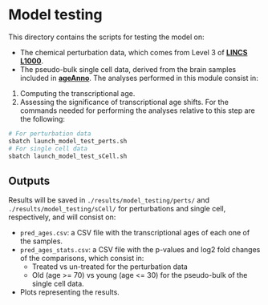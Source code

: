 # Model testing
This directory contains the scripts for testing the model on:
- The chemical perturbation data, which comes from Level 3 of [**LINCS L1000**](https://maayanlab.cloud/sigcom-lincs/#/Download).
- The pseudo-bulk single cell data, derived from the brain samples included in [**ageAnno**](https://relab.xidian.edu.cn/AgeAnno/#/).
The analyses performed in this module consist in:
1. Computing the transcriptional age.
2. Assessing the significance of transcriptional age shifts.
For the commands needed for performing the analyses relative to this step are the following:
```bash
# For perturbation data
sbatch launch_model_test_perts.sh
# For single cell data
sbatch launch_model_test_sCell.sh
```
## Outputs
Results will be saved in `./results/model_testing/perts/` and `./results/model_testing/sCell/` for perturbations and single cell, respectively, and will consist on:
- `pred_ages.csv`: a CSV file with the transcriptional ages of each one of the samples.
- `pred_ages_stats.csv`: a CSV file with the p-values and log2 fold changes of the comparisons, which consist in:
    - Treated vs un-treated for the perturbation data
    - Old (age >= 70) vs young (age <= 30) for the pseudo-bulk of the single cell data.
- Plots representing the results.